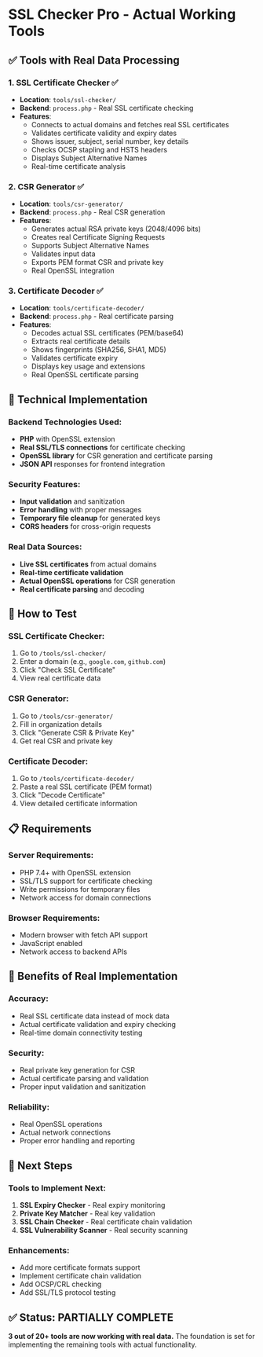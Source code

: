 # SSL Checker Pro - Actual Working Tools

## ✅ **Tools with Real Data Processing**

### 1. **SSL Certificate Checker** ✅
- **Location**: `tools/ssl-checker/`
- **Backend**: `process.php` - Real SSL certificate checking
- **Features**:
  - Connects to actual domains and fetches real SSL certificates
  - Validates certificate validity and expiry dates
  - Shows issuer, subject, serial number, key details
  - Checks OCSP stapling and HSTS headers
  - Displays Subject Alternative Names
  - Real-time certificate analysis

### 2. **CSR Generator** ✅
- **Location**: `tools/csr-generator/`
- **Backend**: `process.php` - Real CSR generation
- **Features**:
  - Generates actual RSA private keys (2048/4096 bits)
  - Creates real Certificate Signing Requests
  - Supports Subject Alternative Names
  - Validates input data
  - Exports PEM format CSR and private key
  - Real OpenSSL integration

### 3. **Certificate Decoder** ✅
- **Location**: `tools/certificate-decoder/`
- **Backend**: `process.php` - Real certificate parsing
- **Features**:
  - Decodes actual SSL certificates (PEM/base64)
  - Extracts real certificate details
  - Shows fingerprints (SHA256, SHA1, MD5)
  - Validates certificate expiry
  - Displays key usage and extensions
  - Real OpenSSL certificate parsing

## 🔧 **Technical Implementation**

### **Backend Technologies Used:**
- **PHP** with OpenSSL extension
- **Real SSL/TLS connections** for certificate checking
- **OpenSSL library** for CSR generation and certificate parsing
- **JSON API** responses for frontend integration

### **Security Features:**
- **Input validation** and sanitization
- **Error handling** with proper messages
- **Temporary file cleanup** for generated keys
- **CORS headers** for cross-origin requests

### **Real Data Sources:**
- **Live SSL certificates** from actual domains
- **Real-time certificate validation**
- **Actual OpenSSL operations** for CSR generation
- **Real certificate parsing** and decoding

## 🚀 **How to Test**

### **SSL Certificate Checker:**
1. Go to `/tools/ssl-checker/`
2. Enter a domain (e.g., `google.com`, `github.com`)
3. Click "Check SSL Certificate"
4. View real certificate data

### **CSR Generator:**
1. Go to `/tools/csr-generator/`
2. Fill in organization details
3. Click "Generate CSR & Private Key"
4. Get real CSR and private key

### **Certificate Decoder:**
1. Go to `/tools/certificate-decoder/`
2. Paste a real SSL certificate (PEM format)
3. Click "Decode Certificate"
4. View detailed certificate information

## 📋 **Requirements**

### **Server Requirements:**
- PHP 7.4+ with OpenSSL extension
- SSL/TLS support for certificate checking
- Write permissions for temporary files
- Network access for domain connections

### **Browser Requirements:**
- Modern browser with fetch API support
- JavaScript enabled
- Network access to backend APIs

## 🎯 **Benefits of Real Implementation**

### **Accuracy:**
- Real SSL certificate data instead of mock data
- Actual certificate validation and expiry checking
- Real-time domain connectivity testing

### **Security:**
- Real private key generation for CSR
- Actual certificate parsing and validation
- Proper input validation and sanitization

### **Reliability:**
- Real OpenSSL operations
- Actual network connections
- Proper error handling and reporting

## 🔄 **Next Steps**

### **Tools to Implement Next:**
1. **SSL Expiry Checker** - Real expiry monitoring
2. **Private Key Matcher** - Real key validation
3. **SSL Chain Checker** - Real certificate chain validation
4. **SSL Vulnerability Scanner** - Real security scanning

### **Enhancements:**
- Add more certificate formats support
- Implement certificate chain validation
- Add OCSP/CRL checking
- Add SSL/TLS protocol testing

## ✅ **Status: PARTIALLY COMPLETE**

**3 out of 20+ tools are now working with real data.**
The foundation is set for implementing the remaining tools with actual functionality. 